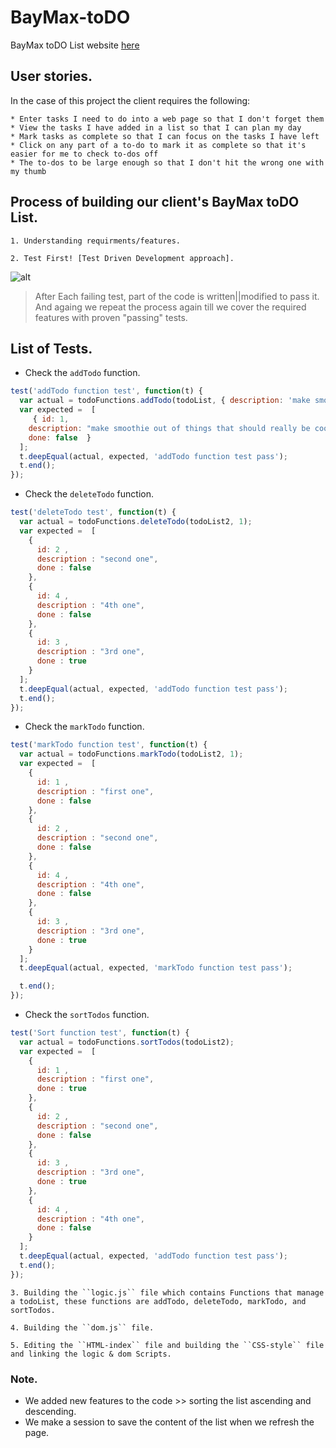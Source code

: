 # BayMax-toDO
BayMax toDO List website [here](https://facg2.github.io/bayMax-toDO/)



## User stories.

In the case of this project the client requires the following:

    * Enter tasks I need to do into a web page so that I don't forget them
    * View the tasks I have added in a list so that I can plan my day
    * Mark tasks as complete so that I can focus on the tasks I have left
    * Click on any part of a to-do to mark it as complete so that it's easier for me to check to-dos off
    * The to-dos to be large enough so that I don't hit the wrong one with my thumb


## Process of building our client's BayMax toDO List.

    1. Understanding requirments/features.

    2. Test First! [Test Driven Development approach].

![alt](https://image.ibb.co/dqDP5a/tddSteps.jpg)


>After Each failing test, part of the code is written||modified to pass it.
>And againg we repeat the process again till we cover the required features
>with proven "passing" tests.

## List of Tests.


* Check the ```addTodo``` function.

```javascript
test('addTodo function test', function(t) {
  var actual = todoFunctions.addTodo(todoList, { description: 'make smoothie out of things that should really be cooked' });
  var expected =  [
     { id: 1,
    description: "make smoothie out of things that should really be cooked",
    done: false  }
  ];
  t.deepEqual(actual, expected, 'addTodo function test pass');
  t.end();
});
```

* Check the ```deleteTodo``` function.

```javascript
test('deleteTodo test', function(t) {
  var actual = todoFunctions.deleteTodo(todoList2, 1);
  var expected =  [
    {
      id: 2 ,
      description : "second one",
      done : false
    },
    {
      id: 4 ,
      description : "4th one",
      done : false
    },
    {
      id: 3 ,
      description : "3rd one",
      done : true
    }
  ];
  t.deepEqual(actual, expected, 'addTodo function test pass');
  t.end();
});
```

* Check the ```markTodo``` function.

```javascript
test('markTodo function test', function(t) {
  var actual = todoFunctions.markTodo(todoList2, 1);
  var expected =  [
    {
      id: 1 ,
      description : "first one",
      done : false
    },
    {
      id: 2 ,
      description : "second one",
      done : false
    },
    {
      id: 4 ,
      description : "4th one",
      done : false
    },
    {
      id: 3 ,
      description : "3rd one",
      done : true
    }
  ];
  t.deepEqual(actual, expected, 'markTodo function test pass');

  t.end();
});
```

* Check the ```sortTodos``` function.

```javascript
test('Sort function test', function(t) {
  var actual = todoFunctions.sortTodos(todoList2);
  var expected =  [
    {
      id: 1 ,
      description : "first one",
      done : true
    },
    {
      id: 2 ,
      description : "second one",
      done : false
    },
    {
      id: 3 ,
      description : "3rd one",
      done : true
    },
    {
      id: 4 ,
      description : "4th one",
      done : false
    }
  ];
  t.deepEqual(actual, expected, 'addTodo function test pass');
  t.end();
});
```

    3. Building the ``logic.js`` file which contains Functions that manage a todoList, these functions are addTodo, deleteTodo, markTodo, and sortTodos.

    4. Building the ``dom.js`` file.

    5. Editing the ``HTML-index`` file and building the ``CSS-style`` file
    and linking the logic & dom Scripts.

### Note.

* We added new features to the code >> sorting the list ascending and descending.
* We make a session to save the content of the list when we refresh the page.
